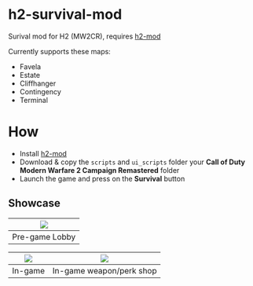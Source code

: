 # h2-survival-mod

Surival mod for H2 (MW2CR), requires [h2-mod](https://github.com/fedddddd/h2-mod#download)

Currently supports these maps:
* Favela
* Estate
* Cliffhanger
* Contingency
* Terminal

# How
* Install [h2-mod](https://github.com/fedddddd/h2-mod#download)
* Download & copy the `scripts` and `ui_scripts` folder your **Call of Duty Modern Warfare 2 Campaign Remastered** folder
* Launch the game and press on the **Survival** button

## Showcase

| <img src="assets/github/menu.png?raw=true" /> |
|:-:|
| Pre-game Lobby |

| <img src="assets/github/survival2.png?raw=true" /> | <img src="assets/github/survival1.png?raw=true" /> |
|:-:|:-:|
| In-game | In-game weapon/perk shop |

<br/>

